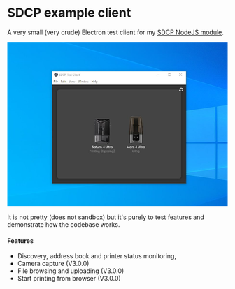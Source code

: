 # SDCP example client

A very small (very crude) Electron test client for my [SDCP NodeJS module](https://www.npmjs.com/package/sdcp). 

![Screenshot](./README.jpg)

It is not pretty (does not sandbox) but it's purely to test features and demonstrate how the codebase works.

#### Features

- Discovery, address book and printer status monitoring,
- Camera capture (V3.0.0)
- File browsing and uploading (V3.0.0)
- Start printing from browser (V3.0.0)